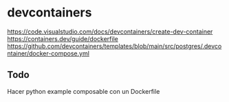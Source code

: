 # devcontainers

<https://code.visualstudio.com/docs/devcontainers/create-dev-container>
<https://containers.dev/guide/dockerfile>
<https://github.com/devcontainers/templates/blob/main/src/postgres/.devcontainer/docker-compose.yml>

## Todo

Hacer python example composable con un Dockerfile
